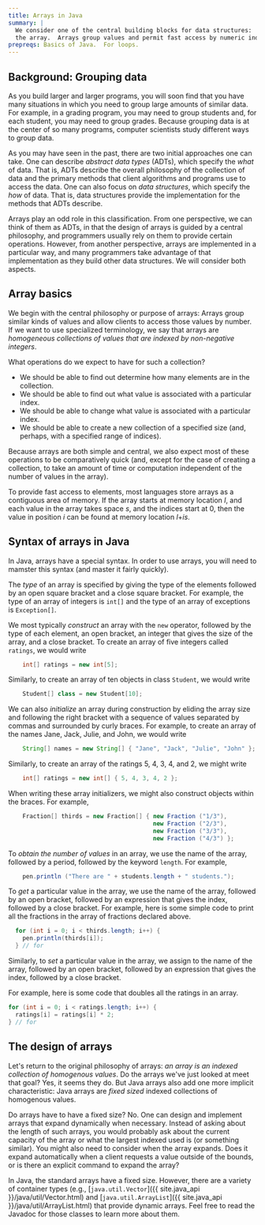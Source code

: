 ```yaml
---
title: Arrays in Java
summary: |
  We consider one of the central building blocks for data structures: 
  the array.  Arrays group values and permit fast access by numeric index.  
prepreqs: Basics of Java.  For loops.
---
```

Background: Grouping data
-------------------------

As you build larger and larger programs, you will soon find that
you have many situations in which you need to group large amounts
of similar data.  For example, in a grading program, you may need
to group students and, for each student, you may need to group
grades.  Because grouping data is at the center of so many programs,
computer scientists study different ways to group data.

As you may have seen in the past, there are two initial approaches
one can take.  One can describe *abstract data types* (ADTs), which
specify the *what* of data.   That is, ADTs describe the overall
philosophy of the collection of data and the primary methods that
client algorithms and programs use to access the data.  One can
also focus on *data structures*, which specify the *how* of data.
That is, data structures provide the implementation for the methods
that ADTs describe.

Arrays play an odd role in this classification.  From one perspective,
we can think of them as ADTs, in that the design of arrays is guided by
a central philosophy, and programmers usually rely on them to provide
certain operations.  However, from another perspective, arrays are
implemented in a particular way, and many programmers take advantage
of that implementation as they build other data structures.  We will
consider both aspects.

Array basics
------------

We begin with the central philosophy or purpose of arrays: Arrays
group similar kinds of values and allow clients to access those
values by number.  If we want to use specialized terminology, we say
that arrays are *homogeneous collections of values that are indexed by
non-negative integers*.

What operations do we expect to have for such a collection?

* We should be able to find out determine how many elements are 
  in the collection.
* We should be able to find out what value is associated with a 
  particular index.
* We should be able to change what value is associated with a 
  particular index.
* We should be able to create a new collection of a specified size 
  (and, perhaps, with a specified range of indices).

Because arrays are both simple and central, we also expect most of
these operations to be comparatively quick (and, except for the case
of creating a collection, to take an amount of time or computation
independent of the number of values in the array).

To provide fast access to elements, most languages store arrays as
a contiguous area of memory.  If the array starts at memory location
*l*, and each value in the array takes space *s*, and the indices
start at 0, then the value in position *i* can be found at memory
location *l*+*is*.

Syntax of arrays in Java
------------------------

In Java, arrays have a special syntax.  In order to use arrays, you
will need to mamster this syntax (and master it fairly quickly).

The *type* of an array is specified by giving the type of the
elements followed by an open square bracket and a close square
bracket.  For example, the type of an array of integers is `int[]`
and the type of an array of exceptions is `Exception[]`.

We most typically *construct* an array with the `new` operator,
followed by the type of each element, an open bracket, an integer
that gives the size of the array, and a close bracket.  To create
an array of five integers called `ratings`, we would write

```java
    int[] ratings = new int[5];
```

Similarly, to create an array of ten objects in class `Student`,
we would write

```java
    Student[] class = new Student[10];
```

  We can also *initialize* an array during construction
  by eliding the array size and following the right bracket with a
  sequence of values separated by commas and surrounded by curly braces.
  For example, to create an array of the names Jane, Jack, Julie, and
  John, we would write

```java
    String[] names = new String[] { "Jane", "Jack", "Julie", "John" };
```

Similarly, to create an array of the ratings 5, 4, 3, 4, and 2,
we might write

```java
    int[] ratings = new int[] { 5, 4, 3, 4, 2 };
```

When writing these array initializers, we might also construct
objects within the braces.  For example,

```java
    Fraction[] thirds = new Fraction[] { new Fraction ("1/3"),
                                         new Fraction ("2/3"),
                                         new Fraction ("3/3"),
                                         new Fraction ("4/3") };
```

To *obtain the number of values* in an array, we use the name of
the array, followed by a period, followed by the keyword `length`.
For example,

```java
    pen.println ("There are " + students.length + " students.");
```

To *get* a particular value in the array, we use the name of the
array, followed by an open bracket, followed by an expression that
gives the index, followed by a close bracket.  For example, here
is some simple code to print all the fractions in the array of
fractions declared above.

```java
  for (int i = 0; i < thirds.length; i++) {
    pen.println(thirds[i]);
  } // for
```

Similarly, to *set* a particular value in the array, we assign to
the name of the array, followed by an open bracket, followed by an
expression that gives the index, followed by a close bracket.

For example, here is some code that doubles all the ratings in an array.

```java 
for (int i = 0; i < ratings.length; i++) {
  ratings[i] = ratings[i] * 2;
} // for 
```

The design of arrays
--------------------

Let's return to the original philosophy of arrays: *an array is an
indexed collection of homogenous values*.  Do the arrays we've just
looked at meet that goal?  Yes, it seems they do.  But Java arrays
also add one more implicit characteristic: Java arrays are *fixed
sized* indexed collections of homogenous values.

Do arrays have to have a fixed size?  No.  One
can design and implement arrays that expand dynamically when
necessary.  Instead of asking about the length of such arrays,
you would probably ask about the current capacity of the array
or what the largest indexed used is (or something similar).  You
might also need to consider when the array expands.  Does it expand
automatically when a client requests a value outside of the bounds,
or is there an explicit command to expand the array?

In Java, the standard arrays have a fixed size.  However, there are
a variety of container types (e.g., [`java.util.Vector`]({{
site.java_api }}/java/util/Vector.html) and [`java.util.ArrayList`]({{
site.java_api }}/java/util/ArrayList.html) that provide dynamic
arrays.  Feel free to read the Javadoc for those classes to learn
more about them.


